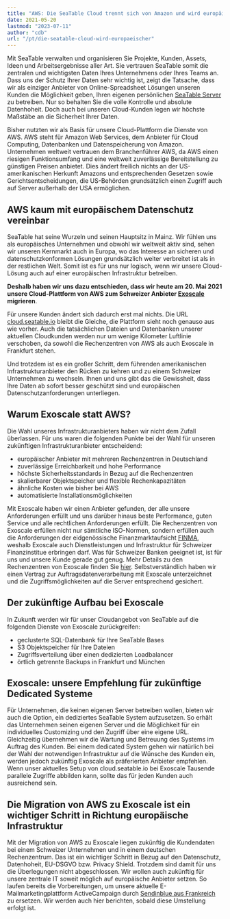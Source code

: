 ```yaml
---
title: "AWS: Die SeaTable Cloud trennt sich von Amazon und wird europäischer - SeaTable"
date: 2021-05-20
lastmod: "2023-07-11"
author: "cdb"
url: "/pt/die-seatable-cloud-wird-europaeischer"
---
```


Mit SeaTable verwalten und organisieren Sie Projekte, Kunden, Assets, Ideen und Arbeitsergebnisse aller Art. Sie vertrauen SeaTable somit die zentralen und wichtigsten Daten Ihres Unternehmens oder Ihres Teams an. Dass uns der Schutz Ihrer Daten sehr wichtig ist, zeigt die Tatsache, dass wir als einziger Anbieter von Online-Spreadsheet Lösungen unseren Kunden die Möglichkeit geben, Ihren eigenen persönlichen [SeaTable Server](/enterprise-on-premise/) zu betreiben. Nur so behalten Sie die volle Kontrolle und absolute Datenhoheit. Doch auch bei unseren Cloud-Kunden legen wir höchste Maßstäbe an die Sicherheit Ihrer Daten.

Bisher nutzten wir als Basis für unsere Cloud-Plattform die Dienste von AWS. AWS steht für Amazon Web Services, dem Anbieter für Cloud Computing, Datenbanken und Datenspeicherung von Amazon. Unternehmen weltweit vertrauen dem Branchenführer AWS, da AWS einen riesigen Funktionsumfang und eine weltweit zuverlässige Bereitstellung zu günstigen Preisen anbietet. Dies ändert freilich nichts an der US-amerikanischen Herkunft Amazons und entsprechenden Gesetzen sowie Gerichtsentscheidungen, die US-Behörden grundsätzlich einen Zugriff auch auf Server außerhalb der USA ermöglichen.

## AWS kaum mit europäischem Datenschutz vereinbar

SeaTable hat seine Wurzeln und seinen Hauptsitz in Mainz. Wir fühlen uns als europäisches Unternehmen und obwohl wir weltweit aktiv sind, sehen wir unseren Kernmarkt auch in Europa, wo das Interesse an sicheren und datenschutzkonformen Lösungen grundsätzlich weiter verbreitet ist als in der restlichen Welt. Somit ist es für uns nur logisch, wenn wir unsere Cloud-Lösung auch auf einer europäischen Infrastruktur betreiben.

**Deshalb haben wir uns dazu entschieden, dass wir heute am 20. Mai 2021 unsere Cloud-Plattform von AWS zum Schweizer Anbieter [Exoscale](https://www.exoscale.com/) migrieren**.

Für unsere Kunden ändert sich dadurch erst mal nichts. Die URL [cloud.seatable.io](https://cloud.seatable.io) bleibt die Gleiche, die Plattform sieht noch genauso aus wie vorher. Auch die tatsächlichen Dateien und Datenbanken unserer aktuellen Cloudkunden werden nur um wenige Kilometer Luftlinie verschoben, da sowohl die Rechenzentren von AWS als auch Exoscale in Frankfurt stehen.

Und trotzdem ist es ein großer Schritt, dem führenden amerikanischen Infrastrukturanbieter den Rücken zu kehren und zu einem Schweizer Unternehmen zu wechseln. Ihnen und uns gibt das die Gewissheit, dass Ihre Daten ab sofort besser geschützt sind und europäischen Datenschutzanforderungen unterliegen.

## Warum Exoscale statt AWS?

Die Wahl unseres Infrastrukturanbieters haben wir nicht dem Zufall überlassen. Für uns waren die folgenden Punkte bei der Wahl für unseren zukünftigen Infrastrukturanbieter entscheidend:

- europäischer Anbieter mit mehreren Rechenzentren in Deutschland
- zuverlässige Erreichbarkeit und hohe Performance
- höchste Sicherheitsstandards in Bezug auf die Rechenzentren
- skalierbarer Objektspeicher und flexible Rechenkapazitäten
- ähnliche Kosten wie bisher bei AWS
- automatisierte Installationsmöglichkeiten

Mit Exoscale haben wir einen Anbieter gefunden, der alle unsere Anforderungen erfüllt und uns darüber hinaus beste Performance, guten Service und alle rechtlichen Anforderungen erfüllt. Die Rechenzentren von Exoscale erfüllen nicht nur sämtliche ISO-Normen, sondern erfüllen auch die Anforderungen der eidgenössische Finanzmarktaufsicht [FINMA](https://finma.ch/de/), weshalb Exoscale auch Dienstleistungen und Infrastruktur für Schweizer Finanzinstitue erbringen darf. Was für Schweizer Banken geeignet ist, ist für uns und unsere Kunde gerade gut genug. Mehr Details zu den Rechenzentren von Exoscale finden Sie [hier](https://www.exoscale.com/compliance/). Selbstverständlich haben wir einen Vertrag zur Auftragsdatenverarbeitung mit Exoscale unterzeichnet und die Zugriffsmöglichkeiten auf die Server entsprechend gesichert.

## Der zukünftige Aufbau bei Exoscale

In Zukunft werden wir für unser Cloudangebot von SeaTable auf die folgenden Dienste von Exoscale zurückgreifen:

- geclusterte SQL-Datenbank für Ihre SeaTable Bases
- S3 Objektspeicher für Ihre Dateien
- Zugriffsverteilung über einen dedizierten Loadbalancer
- örtlich getrennte Backups in Frankfurt und München

## Exoscale: unsere Empfehlung für zukünftige Dedicated Systeme

Für Unternehmen, die keinen eigenen Server betreiben wollen, bieten wir auch die Option, ein dediziertes SeaTable System aufzusetzen. So erhält das Unternehmen seinen eigenen Server und die Möglichkeit für ein individuelles Customizing und den Zugriff über eine eigene URL. Gleichzeitig übernehmen wir die Wartung und Betreuung des Systems im Auftrag des Kunden. Bei einem dedicated System gehen wir natürlich bei der Wahl der notwendigen Infrastruktur auf die Wünsche des Kunden ein, werden jedoch zukünftig Exoscale als präferierten Anbieter empfehlen. Wenn unser aktuelles Setup von cloud.seatable.io bei Exoscale Tausende parallele Zugriffe abbilden kann, sollte das für jeden Kunden auch ausreichend sein.

## Die Migration von AWS zu Exoscale ist ein wichtiger Schritt in Richtung europäische Infrastruktur

Mit der Migration von AWS zu Exoscale liegen zukünftig die Kundendaten bei einem Schweizer Unternehmen und in einem deutschen Rechenzentrum. Das ist ein wichtiger Schritt in Bezug auf den Datenschutz, Datenhoheit, EU-DSGVO bzw. Privacy Shield. Trotzdem sind damit für uns die Überlegungen nicht abgeschlossen. Wir wollen auch zukünftig für unsere zentrale IT soweit möglich auf europäische Anbieter setzen. So laufen bereits die Vorbereitungen, um unsere aktuelle E-Mailmarketingplattform ActiveCampaign durch [Sendinblue aus Frankreich](https://de.sendinblue.com/) zu ersetzen. Wir werden auch hier berichten, sobald diese Umstellung erfolgt ist.
